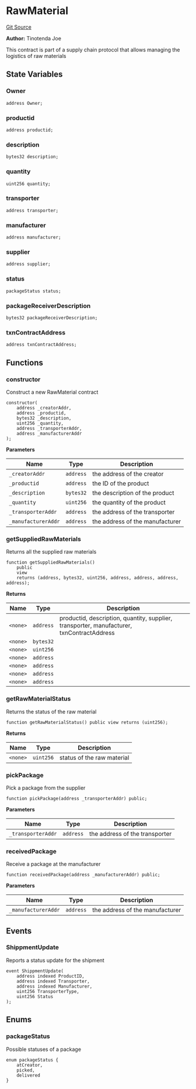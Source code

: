 # RawMaterial
[Git Source](https://github.com/tinotendajoe01/Solidity-Blochain/blob/eacbf6f1ab8174a4c8abbfec3ad125841d672252/src/LedgerContracts/RawMaterial.sol)

**Author:**
Tinotenda Joe

This contract is part of a supply chain protocol that allows managing the logistics of raw materials


## State Variables
### Owner

```solidity
address Owner;
```


### productid

```solidity
address productid;
```


### description

```solidity
bytes32 description;
```


### quantity

```solidity
uint256 quantity;
```


### transporter

```solidity
address transporter;
```


### manufacturer

```solidity
address manufacturer;
```


### supplier

```solidity
address supplier;
```


### status

```solidity
packageStatus status;
```


### packageReceiverDescription

```solidity
bytes32 packageReceiverDescription;
```


### txnContractAddress

```solidity
address txnContractAddress;
```


## Functions
### constructor

Construct a new RawMaterial contract


```solidity
constructor(
    address _creatorAddr,
    address _productid,
    bytes32 _description,
    uint256 _quantity,
    address _transporterAddr,
    address _manufacturerAddr
);
```
**Parameters**

|Name|Type|Description|
|----|----|-----------|
|`_creatorAddr`|`address`|the address of the creator|
|`_productid`|`address`|the ID of the product|
|`_description`|`bytes32`|the description of the product|
|`_quantity`|`uint256`|the quantity of the product|
|`_transporterAddr`|`address`|the address of the transporter|
|`_manufacturerAddr`|`address`|the address of the manufacturer|


### getSuppliedRawMaterials

Returns all the supplied raw materials


```solidity
function getSuppliedRawMaterials()
    public
    view
    returns (address, bytes32, uint256, address, address, address, address);
```
**Returns**

|Name|Type|Description|
|----|----|-----------|
|`<none>`|`address`|productid, description, quantity, supplier, transporter, manufacturer, txnContractAddress|
|`<none>`|`bytes32`||
|`<none>`|`uint256`||
|`<none>`|`address`||
|`<none>`|`address`||
|`<none>`|`address`||
|`<none>`|`address`||


### getRawMaterialStatus

Returns the status of the raw material


```solidity
function getRawMaterialStatus() public view returns (uint256);
```
**Returns**

|Name|Type|Description|
|----|----|-----------|
|`<none>`|`uint256`|status of the raw material|


### pickPackage

Pick a package from the supplier


```solidity
function pickPackage(address _transporterAddr) public;
```
**Parameters**

|Name|Type|Description|
|----|----|-----------|
|`_transporterAddr`|`address`|the address of the transporter|


### receivedPackage

Receive a package at the manufacturer


```solidity
function receivedPackage(address _manufacturerAddr) public;
```
**Parameters**

|Name|Type|Description|
|----|----|-----------|
|`_manufacturerAddr`|`address`|the address of the manufacturer|


## Events
### ShippmentUpdate
Reports a status update for the shipment


```solidity
event ShippmentUpdate(
    address indexed ProductID,
    address indexed Transporter,
    address indexed Manufacturer,
    uint256 TransporterType,
    uint256 Status
);
```

## Enums
### packageStatus
Possible statuses of a package


```solidity
enum packageStatus {
    atCreator,
    picked,
    delivered
}
```

